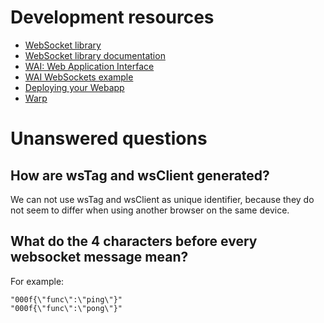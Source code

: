 # Development resources

* [WebSocket library](https://github.com/jaspervdj/websockets)
* [WebSocket library documentation](https://jaspervdj.be/websockets/index.html)
* [WAI: Web Application Interface](https://www.yesodweb.com/book/web-application-interface)
* [WAI WebSockets example](https://github.com/yesodweb/wai/blob/master/wai-websockets/server.lhs)
* [Deploying your Webapp](https://www.yesodweb.com/book/deploying-your-webapp)
* [Warp](http://www.aosabook.org/en/posa/warp.html)

# Unanswered questions

## How are wsTag and wsClient generated?

We can not use wsTag and wsClient as unique identifier, because they do not seem to differ when
using another browser on the same device.

## What do the 4 characters before every websocket message mean?

For example:

```
"000f{\"func\":\"ping\"}"
"000f{\"func\":\"pong\"}"
```
